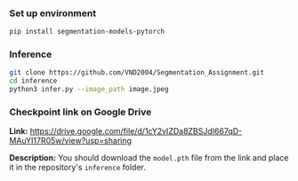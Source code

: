 ### Set up environment

```bash
pip install segmentation-models-pytorch
```

### Inference

```bash
git clone https://github.com/VND2004/Segmentation_Assignment.git
cd inference
python3 infer.py --image_path image.jpeg
```
### Checkpoint link on Google Drive  
**Link:** https://drive.google.com/file/d/1cY2vIZDa8ZBSJdI667qD-MAuYI17R05w/view?usp=sharing

**Description:** You should download the `model.pth` file from the link and place it in the repository's `inference` folder.
